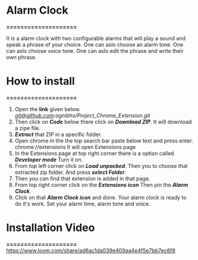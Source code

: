
# Alarm Clock
**====================**

It is a alarm clock with two configurable alarms that will play a sound and speak a phrase of your choice.
One can aslo choose an alarm tone.
One can aslo choose voice tone.
One can aslo edit the phrase and write their own phrase.

# How to install
**====================**

1. Open the **link** given below.
   *git@github.com:agnibhs/Project_Chrome_Extension.git*
2. Then click on ***Code*** below there click on ***Download ZIP***.
    It will download a zipe file.
3. ***Extract*** that ZIP in a specific folder.
4. Open chrome in the the top search bar paste below text and press enter.
    chrome://extensions
    It will open Extensions page
5. In the Extensions page at top right corner there is a option called ***Developer mode***
    Turn it on.
6. From top left corner click on ***Load unpacked***.
    Then you to choose that extracted zip folder.
    And press ***select Folder***.
7. Then you can find that extension is added in that page.
8. From top right corner click on the ***Extensions icon***
    Then pin the ***Alarm Clock***.
9. Click on that ***Alarm Clock icon*** and done.
    Your alarm clock is ready to do it's work.
    Set your alarm time, alarm tone and voice.
# Installation Video
**====================**
https://www.loom.com/share/ad6ac1da039e409aa4e4f5e7bb7ec6f8
